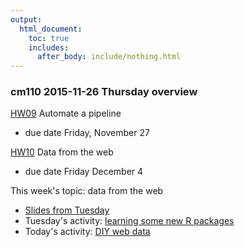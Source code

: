 ```yaml
---
output:
  html_document:
    toc: true
    includes:
      after_body: include/nothing.html
---
```


### cm110 2015-11-26 Thursday overview

[HW09](hw09_automation.html) Automate a pipeline

  * due date Friday, November 27
  
[HW10](hw10_data-from-web.html) Data from the web

  * due date Friday December 4

This week's topic: data from the web
 
  * [Slides from Tuesday](webdata01_slides.html)
  * Tuesday's activity: [learning some new R packages](webdata02_activity.html)
  * Today's activity: [DIY web data](webdata03_activity.html)

